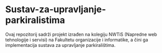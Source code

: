 # Sustav-za-upravljanje-parkiralistima
Ovaj repozitorij sadrži projekt izrađen na kolegiju NWTiS (Napredne web tehnologije i servisi) na Fakultetu organizacije i informatike, a čini ga implementacija sustava za upravljanje parkiralištima.
